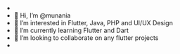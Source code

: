 - 
- 👋 Hi, I’m @munania
- 👀 I’m interested in Flutter, Java, PHP and UI/UX Design
- 🌱 I’m currently learning Flutter and Dart
- 💞️ I’m looking to collaborate on any flutter projects
-

<!---
munania/munania is a ✨ special ✨ repository because its `README.md` (this file) appears on your GitHub profile.
You can click the Preview link to take a look at your changes.
--->
